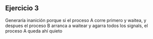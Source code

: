 ## Ejercicio 3

Generaría inanición porque si el proceso A corre primero y waitea, y despues el proceso B arranca a waitear y agarra todos los signals, el proceso A queda ahí quieto
